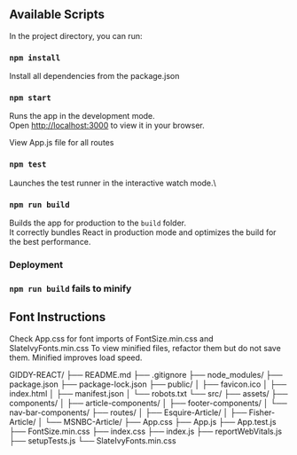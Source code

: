 ## Available Scripts

In the project directory, you can run:

### `npm install`

Install all dependencies from the package.json

### `npm start`

Runs the app in the development mode.\
Open [http://localhost:3000](http://localhost:3000) to view it in your browser.

View App.js file for all routes

### `npm test`

Launches the test runner in the interactive watch mode.\

### `npm run build`

Builds the app for production to the `build` folder.\
It correctly bundles React in production mode and optimizes the build for the best performance.

### Deployment

### `npm run build` fails to minify

## Font Instructions

Check App.css for font imports of FontSize.min.css and SlateIvyFonts.min.css
To view minified files, refactor them but do not save them. Minified improves load speed.

GIDDY-REACT/
├── README.md
├── .gitignore
├── node_modules/
├── package.json
├── package-lock.json
├── public/
│   ├── favicon.ico
│   ├── index.html
│   ├── manifest.json
│   └── robots.txt
└── src/
    ├── assets/
    ├── components/
    │   ├── article-components/
    │   ├── footer-components/
    │   └── nav-bar-components/
    ├── routes/
    │   ├── Esquire-Article/
    │   ├── Fisher-Article/
    │   └── MSNBC-Article/
    ├── App.css
    ├── App.js
    ├── App.test.js
    ├── FontSize.min.css
    ├── index.css
    ├── index.js
    ├── reportWebVitals.js
    ├── setupTests.js
    └── SlateIvyFonts.min.css

